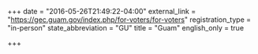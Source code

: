 +++
date = "2016-05-26T21:49:22-04:00"
external_link = "https://gec.guam.gov/index.php/for-voters/for-voters"
registration_type = "in-person"
state_abbreviation = "GU"
title = "Guam"
english_only = true

+++
